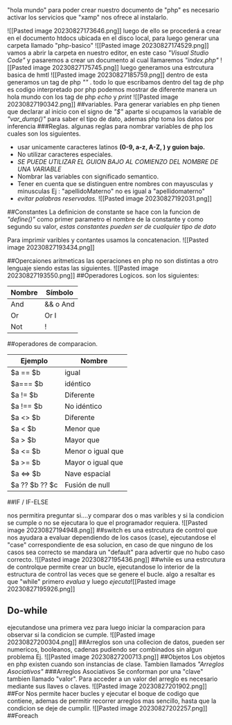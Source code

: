 "hola mundo"
para poder crear nuestro documento de "php" es necesario activar los servicios que "xamp" nos ofrece al instalarlo.

![[Pasted image 20230827173646.png]]
luego de ello se procederá a crear en el documento htdocs ubicada en el disco local, para luego generar una carpeta llamado "php-basico" 
![[Pasted image 20230827174529.png]]
vamos a abrir la carpeta en nuestro editor, en este caso *"Visual Studio Code"* y pasaremos a crear un documento al cual llamaremos *"index.php"* 
![[Pasted image 20230827175745.png]]
luego generamos una estrcutura basica de hmtl
![[Pasted image 20230827185759.png]]
dentro de esta generamos un tag de php *"<?php ?>"* . todo lo que escribamos dentro del tag de php es codigo interpretado por php
podemos mostrar de diferente manera un hola mundo con los tag de php *echo* y *print* 
![[Pasted image 20230827190342.png]]
##variables.
Para generar variables en php tienen que declarar al inicio con el signo de *"$"* aparte si ocupamos la variable de  *"var_dump()"* para saber el tipo de dato, ademas php toma los datos por inferencia 
###Reglas.
algunas reglas para nombrar variables de php los cuales son los siguientes.
- usar unicamente caracteres latinos **(0-9, a-z, A-Z, ) y guion bajo.** 
- No utilizar caracteres especiales.
- *SE PUEDE UTILIZAR EL GUION BAJO AL COMIENZO DEL NOMBRE DE UNA VARIABLE*
- Nombrar las variables con significado semantico.
- Tener en cuenta que se distinguen entre nombres con mayusculas y minusculas Ej : "apellidoMaterno" no es igual a "apellidomaterno"
- *evitar palabras reservadas.* 
![[Pasted image 20230827192031.png]]

##Constantes
La definicion de constante se hace con la funcion de *"define()"* como primer parametro el nombre de la constante y como segundo su valor, *estas constantes pueden ser de cualquier tipo de dato* 

Para imprimir varibles y contantes usamos la concatenacion.
![[Pasted image 20230827193434.png]]

##Opercaiones aritmeticas
las operaciones en php no son distintas a otro lenguaje siendo estas las siguientes.
![[Pasted image 20230827193550.png]]
##Operadores Logicos.
son los siguientes:

| Nombre | Símbolo  |
| ------ | -------- |
| And    | && o And |
| Or     | Or I     | 
| Not    | !        |

##operadores de comparacion.

| Ejemplo        | Nombre            |
| -------------- | ----------------- |
| $a == $b       | igual             |
| $a=== $b       | idéntico          |
| $a != $b       | Diferente         |
| $a !== $b      | No idéntico       |
| $a <> $b       | Diferente         |
| $a < $b        | Menor que         |
| $a  > $b       | Mayor que         |
| $a <= $b       | Menor o igual que |
| $a >= $b       | Mayor o igual que |
| $a <=> $b      | Nave espacial     |
| $a ?? $b ?? $c | Fusión de null    |

##IF / IF-ELSE

nos permitira preguntar si....y comparar dos o mas varibles y si la condicion se cumple o no se ejecutara lo que el programador requiera.
![[Pasted image 20230827194948.png]]
##switch
es una estrcutura de control que nos ayudara a evaluar dependiendo de los casos (case), ejecutandose el "case" correspondiente de esa solucion, en caso de que ninguno de los casos sea correcto se mandara un "default" para advertir que no hubo caso correcto.
![[Pasted image 20230827195436.png]]
##while 
es una estrcutura de controlque permite crear un bucle, ejecutandose lo interior de la estructura de control las veces que se genere el bucle.
algo a resaltar es que "while" primero *evalua* y luego *ejecuta*![[Pasted image 20230827195926.png]]
## Do-while
ejecutandose una primera vez para luego iniciar la comparacion para observar si la condicion se cumple.
![[Pasted image 20230827200304.png]]
##Arreglos 
son una collecion de datos, pueden ser numericos, booleanos, cadenas  pudiendo ser combinados sin algun problema
Ej.
![[Pasted image 20230827200713.png]]
##Objetos
Los objetos en php existen cuando son instancias de clase. Tambien llamados *"Arreglos Asociativos"*
###Arreglos Asociativos
Se conforman por una "clave" tambien llamado "valor". Para acceder a un valor del arreglo es necesario mediante sus llaves o claves.
![[Pasted image 20230827201902.png]]
##For
Nos permite hacer bucles y ejecutar el boque de codigo que contiene, ademas de permitir recorrer arreglos mas sencillo, hasta que la condicion se deje de cumplir.
![[Pasted image 20230827202257.png]]
##Foreach
